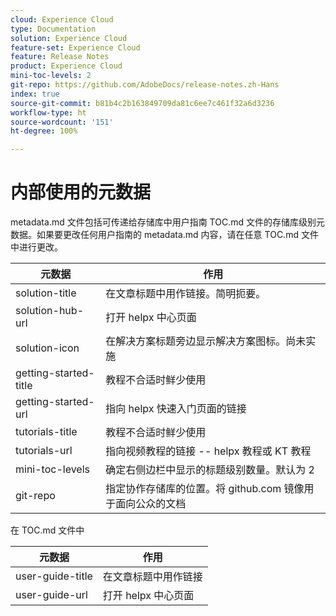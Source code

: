 ```yaml
---
cloud: Experience Cloud
type: Documentation
solution: Experience Cloud
feature-set: Experience Cloud
feature: Release Notes
product: Experience Cloud
mini-toc-levels: 2
git-repo: https://github.com/AdobeDocs/release-notes.zh-Hans
index: true
source-git-commit: b81b4c2b163849709da81c6ee7c461f32a6d3236
workflow-type: ht
source-wordcount: '151'
ht-degree: 100%

---
```



# 内部使用的元数据

metadata.md 文件包括可传递给存储库中用户指南 TOC.md 文件的存储库级别元数据。如果要更改任何用户指南的 metadata.md 内容，请在任意 TOC.md 文件中进行更改。

| 元数据 | 作用 |
|--- |--- |
| solution-title | 在文章标题中用作链接。简明扼要。 |
| solution-hub-url | 打开 helpx 中心页面 |
| solution-icon | 在解决方案标题旁边显示解决方案图标。尚未实施 |
| getting-started-title | 教程不合适时鲜少使用 |
| getting-started-url | 指向 helpx 快速入门页面的链接 |
| tutorials-title | 教程不合适时鲜少使用 |
| tutorials-url | 指向视频教程的链接 -- helpx 教程或 KT 教程 |
| mini-toc-levels | 确定右侧边栏中显示的标题级别数量。默认为 2 |
| git-repo | 指定协作存储库的位置。将 github.com 镜像用于面向公众的文档 |

在 TOC.md 文件中

| 元数据 | 作用 |
|--- |--- |
| user-guide-title | 在文章标题中用作链接 |
| user-guide-url | 打开 helpx 中心页面 |
